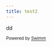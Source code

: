 ```yaml
---
title: test2
---
```

dd

<SwmMeta version="3.0.0" repo-id="Z2l0aHViJTNBJTNBdGVzdCUzQSUzQVJpY2FyZG8tb3JnMTc=" repo-name="test"><sup>Powered by [Swimm](https://app.swimm.io/)</sup></SwmMeta>
